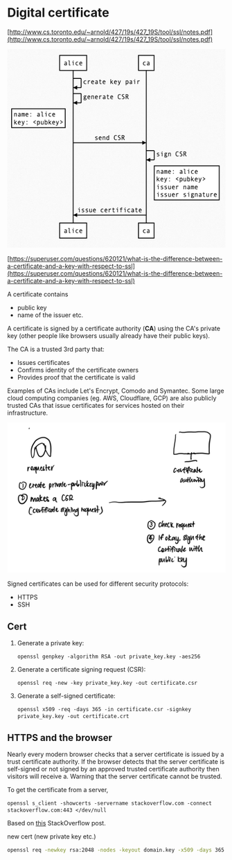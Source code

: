 # Digital certificate


[http://www.cs.toronto.edu/~arnold/427/19s/427_19S/tool/ssl/notes.pdf](http://www.cs.toronto.edu/~arnold/427/19s/427_19S/tool/ssl/notes.pdf)

![Untitled](csr.png)

[https://superuser.com/questions/620121/what-is-the-difference-between-a-certificate-and-a-key-with-respect-to-ssl](https://superuser.com/questions/620121/what-is-the-difference-between-a-certificate-and-a-key-with-respect-to-ssl)

A certificate contains

- public key
- name of the issuer etc.

A certificate is signed by a certificate authority (**CA**) using the CA's private key (other people like browsers usually already have their public keys).

The CA is a trusted 3rd party that:

- Issues certificates
- Confirms identity of the certificate owners
- Provides proof that the certificate is valid

Examples of CAs include Let's Encrypt, Comodo and Symantec. Some large cloud computing companies (eg. AWS, Cloudflare, GCP) are also publicly trusted CAs that issue certificates for services hosted on their infrastructure.

![req](req.png)

Signed certificates can be used for different security protocols:

- HTTPS
- SSH

## Cert

1. Generate a private key:

    ```
    openssl genpkey -algorithm RSA -out private_key.key -aes256
    ```

2. Generate a certificate signing request (CSR):

    ```
    openssl req -new -key private_key.key -out certificate.csr
    ```

3. Generate a self-signed certificate:

    ```
    openssl x509 -req -days 365 -in certificate.csr -signkey private_key.key -out certificate.crt
    ```

## HTTPS and the browser

Nearly every modern browser checks that a server certificate is issued by a trust certificate authority. If the browser detects that the server certificate is self-signed or not signed by an approved trusted certificate authority then visitors will receive a. Warning that the server certificate cannot be trusted.

To get the certificate from a server,

```
openssl s_client -showcerts -servername stackoverflow.com -connect stackoverflow.com:443 </dev/null
```

Based on [this](https://stackoverflow.com/questions/7885785/using-openssl-to-get-the-certificate-from-a-server) StackOverflow post.

new cert (new private key etc.)

```bash
openssl req -newkey rsa:2048 -nodes -keyout domain.key -x509 -days 365 -out domain.crt
```
